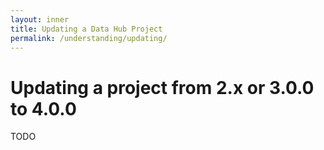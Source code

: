 ```yaml
---
layout: inner
title: Updating a Data Hub Project
permalink: /understanding/updating/
---
```


# Updating a project from 2.x or 3.0.0 to 4.0.0

TODO


